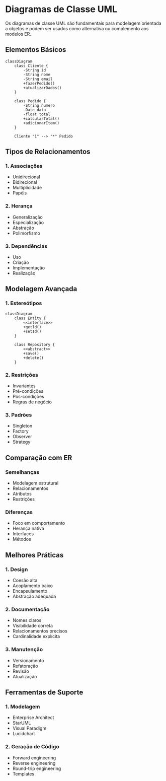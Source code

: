 # Diagramas de Classe UML

Os diagramas de classe UML são fundamentais para modelagem orientada a objetos e podem ser usados como alternativa ou complemento aos modelos ER.

## Elementos Básicos

```mermaid
classDiagram
    class Cliente {
        -String id
        -String nome
        -String email
        +fazerPedido()
        +atualizarDados()
    }
    
    class Pedido {
        -String numero
        -Date data
        -float total
        +calcularTotal()
        +adicionarItem()
    }
    
    Cliente "1" --> "*" Pedido
```

## Tipos de Relacionamentos

### 1. Associações
- Unidirecional
- Bidirecional
- Multiplicidade
- Papéis

### 2. Herança
- Generalização
- Especialização
- Abstração
- Polimorfismo

### 3. Dependências
- Uso
- Criação
- Implementação
- Realização

## Modelagem Avançada

### 1. Estereótipos
```mermaid
classDiagram
    class Entity {
        <<interface>>
        +getId()
        +setId()
    }
    
    class Repository {
        <<abstract>>
        +save()
        +delete()
    }
```

### 2. Restrições
- Invariantes
- Pré-condições
- Pós-condições
- Regras de negócio

### 3. Padrões
- Singleton
- Factory
- Observer
- Strategy

## Comparação com ER

### Semelhanças
- Modelagem estrutural
- Relacionamentos
- Atributos
- Restrições

### Diferenças
- Foco em comportamento
- Herança nativa
- Interfaces
- Métodos

## Melhores Práticas

### 1. Design
- Coesão alta
- Acoplamento baixo
- Encapsulamento
- Abstração adequada

### 2. Documentação
- Nomes claros
- Visibilidade correta
- Relacionamentos precisos
- Cardinalidade explícita

### 3. Manutenção
- Versionamento
- Refatoração
- Revisão
- Atualização

## Ferramentas de Suporte

### 1. Modelagem
- Enterprise Architect
- StarUML
- Visual Paradigm
- Lucidchart

### 2. Geração de Código
- Forward engineering
- Reverse engineering
- Round-trip engineering
- Templates